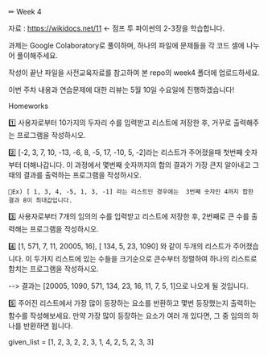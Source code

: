 ✏ Week 4

자료 : https://wikidocs.net/11 ← 점프 투 파이썬의 2-3장을 학습합니다.

과제는 Google Colaboratory로 풀이하며, 하나의 파일에 문제들을 각 코드 셀에 나누어 풀이해주세요.

작성이 끝난 파일을 사전교육자료를 참고하여 본 repo의 week4 폴더에 업로드하세요.

이번 주차 내용과 연습문제에 대한 리뷰는 5월 10일 수요일에 진행하겠습니다!

Homeworks

1️⃣ 사용자로부터 10가지의 두자리 수를 입력받고 리스트에 저장한 후, 거꾸로 출력해주는 프로그램을 작성하시오.

2️⃣ [-2, 3, 7, 10, -13, -6, 8, -5, 17, -10, 5, -2]라는 리스트가 주어졌을때 첫번째 숫자부터 더해나갑니다.
    이 과정에서 몇번째 숫자까지의 합의 결과가 가장 큰지 알아내고 그때의 결과를 출력하는 프로그램을 작성하시오.
    
    🔸Ex) [ 1, 3, 4, -5, 1, 3, -1] 라는 리스트인 경우에는  3번째 숫자인 4까지 합한 결과 8이 최대값입니다.

3️⃣ 사용자로부터 7개의 임의의 수를 입력받고 리스트에 저장한 후, 2번째로 큰 수를 출력해는 프로그램을 작성하시오.

4️⃣ [1, 571, 7, 11, 20005, 16], [ 134, 5, 23, 1090] 와 같이 두개의 리스트가 주어졌습니다. 이 두가지 리스트에 있는 수들을 크기순으로 큰수부터 정렬하여 하나의 리스트로 합치는 프로그램을 작성하시오.
   
   --> 결과는 [20005, 1090, 571, 134, 23, 16, 11, 7, 5, 1]으로 나오게 될 것입니다.
    
5️⃣ 주어진 리스트에서 가장 많이 등장하는 요소를 반환하고 몇번 등장했는지 출력하는 함수를 작성해보세요. 만약 가장 많이 등장하는 요소가 여러 개 있다면, 그 중 임의의 하나를 반환하면 됩니다.
   
   given_list = [1, 2, 3, 2, 2, 3, 1, 4, 2, 5, 2, 3, 3]
